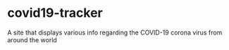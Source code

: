# covid19-tracker
A site that displays various info regarding the COVID-19 corona virus from around the world
